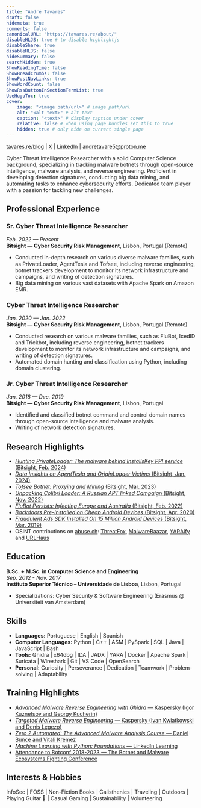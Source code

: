 ```yaml
---
title: "André Tavares"
draft: false
hidemeta: true
comments: false
canonicalURL: "https://tavares.re/about/"
disableHLJS: true # to disable highlightjs
disableShare: true
disableHLJS: false
hideSummary: false
searchHidden: true
ShowReadingTime: false
ShowBreadCrumbs: false
ShowPostNavLinks: true
ShowWordCount: false
ShowRssButtonInSectionTermList: true
UseHugoToc: true
cover:
    image: "<image path/url>" # image path/url
    alt: "<alt text>" # alt text
    caption: "<text>" # display caption under cover
    relative: false # when using page bundles set this to true
    hidden: true # only hide on current single page
---
```


[tavares.re/blog](https://tavares.re/) | [X](https://x.com/andretavare5) | [LinkedIn](https://www.linkedin.com/in/andretavare5) | andretavare5@proton.me

Cyber Threat Intelligence Researcher with a solid Computer Science background, specializing in tracking malware botnets through open-source intelligence, malware analysis, and reverse engineering. Proficient in developing detection signatures, conducting big data mining, and automating tasks to enhance cybersecurity efforts. Dedicated team player with a passion for tackling new challenges.

## Professional Experience

### Sr. Cyber Threat Intelligence Researcher  
*Feb. 2022 — Present*  
**Bitsight — Cyber Security Risk Management**, Lisbon, Portugal (Remote)

- Conducted in-depth research on various diverse malware families, such as PrivateLoader, AgentTesla and Tofsee, including reverse engineering, botnet trackers development to monitor its network infrastructure and campaigns, and writing of detection signatures.
- Big data mining on various vast datasets with Apache Spark on Amazon EMR.

### Cyber Threat Intelligence Researcher  
*Jan. 2020 — Jan. 2022*  
**Bitsight — Cyber Security Risk Management**, Lisbon, Portugal (Remote)

- Conducted research on various malware families, such as FluBot, IcedID and Trickbot, including reverse engineering, botnet trackers development to monitor its network infrastructure and campaigns, and writing of detection signatures.
- Automated domain hunting and classification using Python, including domain clustering.

### Jr. Cyber Threat Intelligence Researcher  
*Jan. 2018 — Dec. 2019*  
**Bitsight — Cyber Security Risk Management**, Lisbon, Portugal

- Identified and classified botnet command and control domain names through open-source intelligence and malware analysis.
- Writing of network detection signatures.

## Research Highlights

- [*Hunting PrivateLoader: The malware behind InstallsKey PPI service* (Bitsight, Feb. 2024)](https://www.bitsight.com/blog/hunting-privateloader-malware-behind-installskey-ppi-service)
- [*Data Insights on AgentTesla and OriginLogger Victims* (Bitsight, Jan. 2024)](https://www.bitsight.com/blog/data-insights-agenttesla-and-originlogger-victims)
- [*Tofsee Botnet: Proxying and Mining* (Bitsight, Mar. 2023)](https://www.bitsight.com/blog/tofsee-botnet-proxying-and-mining)
- [*Unpacking Colibri Loader: A Russian APT linked Campaign* (Bitsight, Nov. 2022)](https://www.bitsight.com/blog/unpacking-colibri-loader-russian-apt-linked-campaign)
- [*FluBot Persists: Infecting Europe and Australia* (Bitsight, Feb. 2022)](https://www.bitsight.com/blog/flubot-malware-persists-most-prevalent-germany-and-spain)
- [*Backdoors Pre-Installed on Cheap Android Devices* (Bitsight, Apr. 2020)](https://www.bitsight.com/blog/pre-installed-android-threats-data-insights)
- [*Fraudulent Ads SDK Installed On 15 Million Android Devices* (Bitsight, Mar. 2019)](https://tavares.re/fraudulent-ads-sdk-installed-on-15-million-android-devices/)
- OSINT contributions on [abuse.ch](https://abuse.ch/): [ThreatFox](https://threatfox.abuse.ch/user/22597/), [MalwareBaazar](https://bazaar.abuse.ch/user/1024/), [YARAify](https://yaraify.abuse.ch/user/6993/) and [URLHaus](https://urlhaus.abuse.ch/user/2726/)

## Education

**B.Sc. + M.Sc. in Computer Science and Engineering**  
*Sep. 2012 - Nov. 2017*  
**Instituto Superior Técnico – Universidade de Lisboa**, Lisbon, Portugal

- Specializations: Cyber Security & Software Engineering (Erasmus @ Universiteit van Amsterdam)

## Skills

- **Languages:** Portuguese | English | Spanish
- **Computer Languages:** Python | C++ | ASM | PySpark | SQL | Java | JavaScript | Bash
- **Tools:** Ghidra | x64dbg | IDA | JADX | YARA | Docker | Apache Spark | Suricata | Wireshark | Git | VS Code | OpenSearch
- **Personal:** Curiosity | Perseverance | Dedication | Teamwork | Problem-solving | Adaptability

## Training Highlights

- [*Advanced Malware Reverse Engineering with Ghidra* — Kaspersky (Igor Kuznetsov and Georgy Kucherin)](https://kaspersky-xtraining.com/course/advanced-malware-reverse-engineering-with-ghidra)
- [*Targeted Malware Reverse Engineering* — Kaspersky (Ivan Kwiatkowski and Denis Legezo)](https://kaspersky-xtraining.com/course/targeted-malware-reverse-engineering)
- [*Zero 2 Automated: The Advanced Malware Analysis Course* — Daniel Bunce and Vitali Kremez](https://courses.zero2auto.com/adv-malware-analysis-course)
- [*Machine Learning with Python: Foundations* — LinkedIn Learning](https://www.linkedin.com/learning/certificates/b5271897a5c4849067a2e03cc8d8e194812377247e77a7417d33c19d17998dd1)
- [Attendance to Botconf 2018-2023 — The Botnet and Malware Ecosystems Fighting Conference](https://www.botconf.eu/)

## Interests & Hobbies

InfoSec | FOSS | Non-Fiction Books | Calisthenics | Traveling | Outdoors | Playing Guitar 🤘 | Casual Gaming | Sustainability | Volunteering
